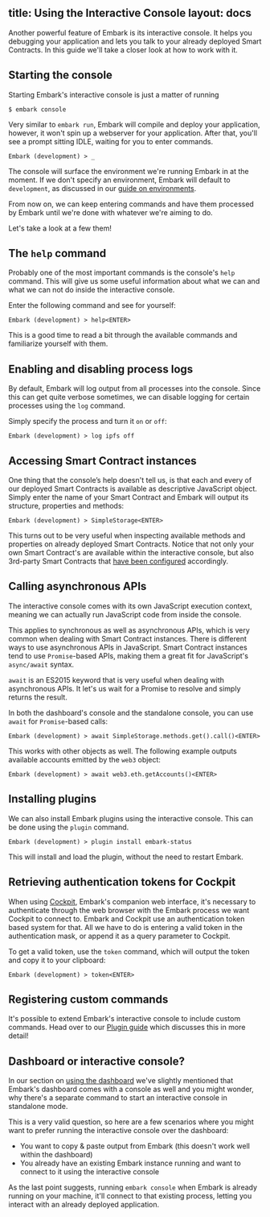 title: Using the Interactive Console
layout: docs
---

Another powerful feature of Embark is its interactive console. It helps you debugging your application and lets you talk to your already deployed Smart Contracts. In this guide we'll take a closer look at how to work with it.

## Starting the console

Starting Embark's interactive console is just a matter of running

```
$ embark console
```

Very similar to `embark run`, Embark will compile and deploy your application, however, it won't spin up a webserver for your application. After that, you'll see a prompt sitting IDLE, waiting for you to enter commands.

```
Embark (development) > _
```

The console will surface the environment we're running Embark in at the moment. If we don't specify an environment, Embark will default to `development`, as discussed in our [guide on environments](/docs/environments.html).

From now on, we can keep entering commands and have them processed by Embark until we're done with whatever we're aiming to do.

Let's take a look at a few them!

## The `help` command

Probably one of the most important commands is the console's `help` command. This will give us some useful information about what we can and what we can not do inside the interactive console.

Enter the following command and see for yourself:

```
Embark (development) > help<ENTER>
```

This is a good time to read a bit through the available commands and familiarize yourself with them.

## Enabling and disabling process logs

By default, Embark will log output from all processes into the console. Since this can get quite verbose sometimes, we can disable logging for certain processes using the `log` command.

Simply specify the process and turn it `on` or `off`:

```
Embark (development) > log ipfs off
```

## Accessing Smart Contract instances

One thing that the console’s help doesn't tell us, is that each and every of our deployed Smart Contracts is available as descriptive JavaScript object. Simply enter the name of your Smart Contract and Embark will output its structure, properties and methods:

```
Embark (development) > SimpleStorage<ENTER>
```

This turns out to be very useful when inspecting available methods and properties on already deployed Smart Contracts. Notice that not only your own Smart Contract's are available within the interactive console, but also 3rd-party Smart Contracts that [have been configured](/docs/contracts_configuration.html#Referencing-already-deployed-Smart-Contracts) accordingly.

## Calling asynchronous APIs

The interactive console comes with its own JavaScript execution context, meaning we can actually run JavaScript code from inside the console.

This applies to synchronous as well as asynchronous APIs, which is very common when dealing with Smart Contract instances. There is different ways to use asynchronous APIs in JavaScript. Smart Contract instances tend to use `Promise`-based APIs, making them a great fit for JavaScript's `async/await` syntax.

`await` is an ES2015 keyword that is very useful when dealing with asynchronous APIs. It let's us wait for a Promise to resolve and simply returns the result.

In both the dashboard's console and the standalone console, you can use `await` for `Promise`-based calls:

```
Embark (development) > await SimpleStorage.methods.get().call()<ENTER>
```

This works with other objects as well. The following example outputs available accounts emitted by the `web3` object:

```
Embark (development) > await web3.eth.getAccounts()<ENTER>
```

## Installing plugins

We can also install Embark plugins using the interactive console. This can be done using the `plugin` command.

```
Embark (development) > plugin install embark-status
```

This will install and load the plugin, without the need to restart Embark.

## Retrieving authentication tokens for Cockpit

When using [Cockpit](/docs/cockpit_introduction.html), Embark's companion web interface, it's necessary to authenticate through the web browser with the Embark process we want Cockpit to connect to. Embark and Cockpit use an authentication token based system for that. All we have to do is entering a valid token in the authentication mask, or append it as a query parameter to Cockpit.

To get a valid token, use the `token` command, which will output the token and copy it to your clipboard:

```
Embark (development) > token<ENTER>
```

## Registering custom commands

It's possible to extend Embark's interactive console to include custom commands. Head over to our [Plugin guide](/docs/plugin_reference.html#registerConsoleCommand-options) which discusses this in more detail!

## Dashboard or interactive console?

In our section on [using the dashboard](/docs/dashboard.html) we've slightly mentioned that Embark's dashboard comes with a console as well and you might wonder, why there's a separate command to start an interactive console in standalone mode.

This is a very valid question, so here are a few scenarios where you might want to prefer running the interactive console over the dashboard:

- You want to copy & paste output from Embark (this doesn't work well within the dashboard)
- You already have an existing Embark instance running and want to connect to it using the interactive console

As the last point suggests, running `embark console` when Embark is already running on your machine, it'll connect to that existing process,
letting you interact with an already deployed application.

